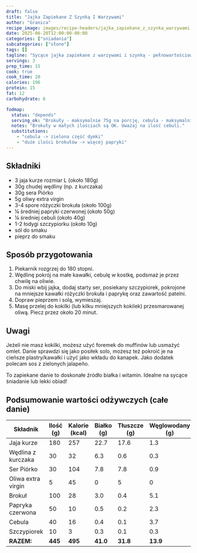 ```yaml
---
draft: false
title: "Jajka Zapiekane Z Szynką I Warzywami"
author: "Granica"
recipe_image: images/recipe-headers/jajka_zapiekane_z_szynka_warzywami.jpg
date: 2025-06-20T12:00:00-00:00
categories: ["sniadania"]
subcategories: ["słone"]
tags: []
tagline: "Sycące jajka zapiekane z warzywami i szynką - pełnowartościowy posiłek!"
servings: 3
prep_time: 15
cook: true
cook_time: 20
calories: 196
protein: 15
fat: 12
carbohydrate: 6

fodmap:
  status: "depends"
  serving_ok: "Brokuły - maksymalnie 75g na porcję, cebula - maksymalnie 2 łyżki"
  notes: "Brokuły w małych ilościach są OK. Uważaj na ilość cebuli."
  substitutions:
    - "cebula -> zielona część dymki"
    - "duże ilości brokułów -> więcej papryki"
---
```


## Składniki
- 3 jaja kurze rozmiar L (około 180g)
- 30g chudej wędliny (np. z kurczaka)
- 30g sera Piórko
- 5g oliwy extra virgin
- 3-4 spore różyczki brokuła (około 100g)
- ¼ średniej papryki czerwonej (około 50g)
- ¼ średniej cebuli (około 40g)
- 1-2 łodygi szczypiorku (około 10g)
- sól do smaku
- pieprz do smaku

## Sposób przygotowania

1. Piekarnik rozgrzej do 180 stopni.
2. Wędlinę pokrój na małe kawałki, cebulę w kostkę, podsmaż je przez chwilę na oliwie.
3. Do miski wbij jajka, dodaj starty ser, posiekany szczypiorek, pokrojone na mniejsze kawałki różyczki brokuła i paprykę oraz zawartość patelni.
4. Dopraw pieprzem i solą, wymieszaj.
5. Masę przelej do kokilki (lub kilku mniejszych kokilek) przesmarowanej oliwą. Piecz przez około 20 minut.

## Uwagi
Jeżeli nie masz kokilki, możesz użyć foremek do muffinów lub usmażyć omlet. Danie sprawdzi się jako posiłek solo, możesz też pokroić je na cieńsze plastry/kawałki i użyć jako wkładu do kanapek. Jako dodatek polecam sos z zielonych jalapeño.

To zapiekane danie to doskonałe źródło białka i witamin. Idealne na sycące śniadanie lub lekki obiad!

## Podsumowanie wartości odżywczych (całe danie)

| Składnik         | Ilość (g) | Kalorie (kcal) | Białko (g) | Tłuszcze (g) | Węglowodany (g) |
|------------------|-----------|----------------|------------|--------------|-----------------|
| Jaja kurze       | 180       | 257            | 22.7       | 17.6         | 1.3             |
| Wędlina z kurczaka| 30       | 32             | 6.3        | 0.6          | 0.3             |
| Ser Piórko       | 30        | 104            | 7.8        | 7.8          | 0.9             |
| Oliwa extra virgin| 5        | 45             | 0          | 5            | 0               |
| Brokuł           | 100       | 28             | 3.0        | 0.4          | 5.1             |
| Papryka czerwona | 50        | 10             | 0.5        | 0.2          | 2.3             |
| Cebula           | 40        | 16             | 0.4        | 0.1          | 3.7             |
| Szczypiorek      | 10        | 3              | 0.3        | 0.1          | 0.3             |
| **RAZEM:**       | **445**   | **495**        | **41.0**   | **31.8**     | **13.9**        |